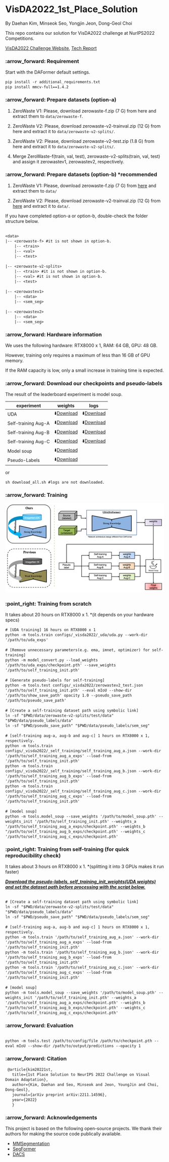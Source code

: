 
# VisDA2022_1st_Place_Solution

By Daehan Kim, Minseok Seo, Yongjin Jeon, Dong-Geol Choi

This repo contains our solution for VisDA2022 challenge at NurIPS2022 Competitions.

[VisDA2022 Challenge Website](https://ai.bu.edu/visda-2022/), [Tech Report](https://arxiv.org/abs/2211.14596)

<h3>:arrow_forward: Requirement</h3>

  Start with the DAFormer default settings.

  ```shell
  pip install -r additional_requirements.txt
  pip install mmcv-full==1.4.2
  ```
  
<h3>:arrow_forward: Prepare datasets (option-a)</h3>

  1. ZeroWaste V1: Please, download zerowaste-f.zip (7 G) from here and extract them to <code>data/zerowaste-f</code>.

  2. ZeroWaste V2: Please, download zerowaste-v2-trainval.zip (12 G) from here and extract it to <code>data/zerowaste-v2-splits/</code>.

  3. ZeroWaste V2: Please, download zerowaste-v2-test.zip (1.8 G) from here and extract it to <code>data/zerowaste-v2-splits/</code>.

  4. Merge ZeroWaste-f(train, val, test), zerowaste-v2-splits(train, val, test) and assign it zerowastev1, zerowastev2, respectively.
  
  
<h3>:arrow_forward: Prepare datasets (option-b) *recommended</h3>

  1. ZeroWaste V1: Please, download zerowaste-f.zip (7 G) from <a href="https://drive.google.com/drive/folders/1dhFVzGCzguPJ7OY5HYkMpBm7eUziiI2C?usp=share_link" target="_blank">here</a> and extract them to <code>data/</code>

  2. ZeroWaste V2: Please, download zerowaste-v2-trainval.zip (12 G) from <a href="https://drive.google.com/drive/folders/1G7KqYfMVS0OwcZeAROsRyHIG4XGPi9Oa?usp=share_link" target="_blank">here</a> and extract it to <code>data/</code>.

If you have completed option-a or option-b, double-check the folder structure below.

```shell

<data>
|-- <zerowaste-f> #it is not shown in option-b.
    |-- <train>
    |-- <val>
    |-- <test>
    
|-- <zerowaste-v2-splits>
    |-- <train> #it is not shown in option-b.
    |-- <val> #it is not shown in option-b.
    |-- <test>
    
|-- <zerowastev1>
    |-- <data>
    |-- <sem_seg>
  
|-- <zerowastev2>
    |-- <data>
    |-- <sem_seg>

```
  
<h3> :arrow_forward: Hardware information </h3>

We uses the following hardware: RTX8000 x 1, RAM: 64 GB, GPU: 48 GB.

However, training only requires a maximum of less than 16 GB of GPU memory.

If the RAM capacity is low, only a small increase in training time is expected.

<h3> :arrow_forward: Download our checkpoints and pseudo-labels</h3>

The result of the leaderboard experiment is model soup.

|experiment|weights|logs|
|------|---|---|
|UDA|:arrow_down:<a href="https://drive.google.com/file/d/16WT_jfTiYTiz0P8RNJVvwc1JiwlA2u5a/view?usp=share_link" target="_blank">Download</a>|:arrow_down:<a href="https://drive.google.com/file/d/1_ROTiRY1azWxWYCbMysm2n58s_za4n-m/view?usp=share_link" target="_blank">Download</a>|
|Self-training Aug-A|:arrow_down:<a href="https://drive.google.com/file/d/1ZU9Y5PqTyIhmc-qBb5cqCcn5wvi65l_5/view?usp=share_link" target="_blank">Download</a>|:arrow_down:<a href="https://drive.google.com/file/d/1g0fb-8sMb_k-ACjchica2_WDt-0-KnhO/view?usp=share_link" target="_blank">Download</a>|
|Self-training Aug-B|:arrow_down:<a href="https://drive.google.com/file/d/1q-B7a-TT3lMLpt8aCG4paEuPhpcSJaRj/view?usp=share_link" target="_blank">Download</a>|:arrow_down:<a href="https://drive.google.com/file/d/1EaO04Gf0dF2X8ohE-H8Qc7gT3dhZB8Pa/view?usp=share_link" target="_blank">Download</a>|
|Self-training Aug-C|:arrow_down:<a href="https://drive.google.com/file/d/1SexQofZNd96McRhEX5eDk6q9RMnD0-Pm/view?usp=share_link" target="_blank">Download</a>|:arrow_down:<a href="https://drive.google.com/file/d/1tS0v_LTwrPfN7xKo1pn1bsnSHjB9VIPz/view?usp=share_link" target="_blank">Download</a>|
|Model soup|:arrow_down:<a href="https://drive.google.com/file/d/1DY-SJFJH8aKUyIi_0vhO4nKlt6QnMfvi/view?usp=share_link" target="_blank">Download</a>||
|Pseudo-Labels|:arrow_down:<a href="https://drive.google.com/file/d/1xPclLgbkUQ7V_37zbBoI6Be7TQSFU0bw/view?usp=share_link" target="_blank">Download</a> ||

or 

```shell
sh download_all.sh #logs are not downloaded.
```

<h3> :arrow_forward: Training</h3>

<img src="./images/simple_method.png" title="params"/>

<h3>:point_right: Training from scratch</h3>
  
It takes about 20 hours on RTX8000 x 1. *(it depends on your hardware specs)

```shell
# [UDA training] 16 hours on RTX8000 x 1
python -m tools.train configs/_visda2022/_uda/uda.py --work-dir '/path/to/uda_exps'

# [Remove unnecessary parameters(e.g. ema, imnet, optimizer) for self-training]
python -m model_convert.py --load_weights '/path/to/uda_exps/checkpoint.pth' --save_weights '/path/to/self_training_init.pth'

# [Generate pseudo-labels for self-training]
python -m tools.test configs/_visda2022/zerowastev2_test.json '/path/to/self_training_init.pth' --eval mIoU --show-dir '/path/to/show_save_path' opacity 1.0 --pseudo_save_path '/path/to/pseudo_save_path'

# [Create a self-training dataset path using symbolic link]
ln -sf "$PWD/data/zerowaste-v2-splits/test/data" "$PWD/data/pseudo_labels/data"
ln -sf "$PWD/pseudo_save_path" "$PWD/data/pseudo_labels/sem_seg"

# [self-training aug-a, aug-b and aug-c] 1 hours on RTX8000 x 1, respectively.
python -m tools.train configs/_visda2022/_self_training/self_training_aug_a.json --work-dir '/path/to/self_training_aug_a_exps' --load-from '/path/to/self_training_init.pth'
python -m tools.train configs/_visda2022/_self_training/self_training_aug_b.json --work-dir '/path/to/self_training_aug_b_exps' --load-from '/path/to/self_training_init.pth'
python -m tools.train configs/_visda2022/_self_training/self_training_aug_c.json --work-dir '/path/to/self_training_aug_c_exps' --load-from '/path/to/self_training_init.pth'
  
# [model soup]
python -m tools.model_soup --save_weights '/path/to/model_soup.pth' --weights_init '/path/to/self_training_init.pth' --weights_a '/path/to/self_training_aug_a_exps/checkpoint.pth' --weights_b "/path/to/self_training_aug_b_exps/checkpoint.pth' --weights_c '/path/to/self_training_aug_c_exps/checkpoint.pth'

```
<h3>:point_right: Training from self-training (for quick reproducibility check) </h3>
  
 It takes about 3 hours on RTX8000 x 1. *(splitting it into 3 GPUs makes it run faster)
 
 
 <U>**_Download the <a href="https://drive.google.com/file/d/1xPclLgbkUQ7V_37zbBoI6Be7TQSFU0bw/view?usp=share_link" target="_blank">pseudo-labels</a>, <a href="https://drive.google.com/file/d/16WT_jfTiYTiz0P8RNJVvwc1JiwlA2u5a/view?usp=share_link" target="_blank">self_training_init_weights(UDA weights)</a> and set the dataset path before processing with the script below._**</U>
  
 ```shell
 
# [Create a self-training dataset path using symbolic link]
ln -sf "$PWD/data/zerowaste-v2-splits/test/data" "$PWD/data/pseudo_labels/data"
ln -sf "$PWD/pseudo_save_path" "$PWD/data/pseudo_labels/sem_seg"

# [self-training aug-a, aug-b and aug-c] 1 hours on RTX8000 x 1, respectively.
python -m tools.train '/path/to/self_training_aug_a.json' --work-dir '/path/to/self_training_aug_a_exps' --load-from '/path/to/self_training_init.pth'
python -m tools.train '/path/to/self_training_aug_b.json' --work-dir '/path/to/self_training_aug_b_exps' --load-from '/path/to/self_training_init.pth'
python -m tools.train '/path/to/self_training_aug_c.json' --work-dir '/path/to/self_training_aug_c_exps' --load-from '/path/to/self_training_init.pth'

# [model soup]
python -m tools.model_soup --save_weights '/path/to/model_soup.pth' --weights_init '/path/to/self_training_init.pth' --weights_a '/path/to/self_training_aug_a_exps/checkpoint.pth' --weights_b "/path/to/self_training_aug_b_exps/checkpoint.pth' --weights_c '/path/to/self_training_aug_c_exps/checkpoint.pth'
  ``` 
  
<h3>:arrow_forward: Evaluation</h3>
<h2></h2>

```shell
python -m tools.test /path/to/config/file /path/to/checkpoint.pth --eval mIoU --show-dir /path/to/output/predictions --opacity 1
```

<h3>:arrow_forward: Citation</h3>

 ```
  @article{kim20221st,
    title={1st Place Solution to NeurIPS 2022 Challenge on Visual Domain Adaptation},
    author={Kim, Daehan and Seo, Minseok and Jeon, YoungJin and Choi, Dong-Geol},
    journal={arXiv preprint arXiv:2211.14596},
    year={2022}
    }
 ```
  <h3>:arrow_forward: Acknowledgements</h3>

  This project is based on the following open-source projects. We thank their authors for making the source code publically available.
  * [MMSegmentation](https://github.com/open-mmlab/mmsegmentation)
  * [SegFormer](https://github.com/NVlabs/SegFormer)
  * [DACS](https://github.com/vikolss/DACS)
